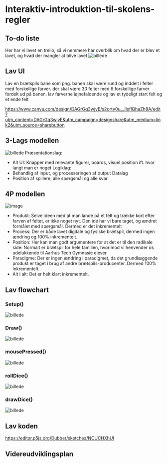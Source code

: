 # Interaktiv-introduktion-til-skolens-regler
## To-do liste
Her har vi lavet en trello, så vi nemmere har overblik om hvad der er blev et lavet, og hvad der mangler at blive lavet
![billede](https://github.com/user-attachments/assets/d608cd93-77ec-49a5-95e8-35e3c695e145)

## Lav UI
Lav en brætspils bane som png. banen skal være rund og inddelt i felter med forskellige farver. der skal være 30 felter med 6 forskellige farver fordelt ud på banen. lav farverne iøjnefaldende og lav et tydeligt start felt og et ende felt

https://www.canva.com/design/DAGrGq3wjvE/s2orty0u__IIsflQhaZh8A/edit?utm_content=DAGrGq3wjvE&utm_campaign=designshare&utm_medium=link2&utm_source=sharebutton

## 3-Lags modellen
![billede](https://github.com/user-attachments/assets/56e4f32d-3fa1-4779-802c-3540a41faa65)
Præsentationslag:
- Alt UI: Knapper med relevante figurer, boards, visuel position ift. hvor langt man er noget
Logiklag:
- Behandlig af input, og processeringen af output
Datalag
- Position af spillere, alle spørgsmål og alle svar.

## 4P modellen
![image](https://github.com/user-attachments/assets/d54eb15c-8314-49bc-8a99-75c8cffb00f4)
- Produkt: Selve ideen med at man lande på et felt og trække kort efter farven af feltet, er ikke noget nyt. Den ide har vi bare taget, og ændret formålet med spørgsmål. Dermed er det inkrementelt
- Process: Der er både lavet digitale og fysiske brætspil, dermed ingen ændring og 100% inkrementelt.
- Position: Her kan man godt argumentere for at det er til den radikale side: Normalt er brætspil for hele familien, hvorimod vi henvender os udelukkende til Aarhus Tech Gymnasie elever.
- Paradigme: Der er ingen ændring i paradigmet, da det grundlæggende produkt er taget i brug af andre brætspils-producenter. Dermed 100% Inkrementelt.
- Alt i alt: Det er helt klart inkrementelt.

## Lav flowchart
### Setup()
![billede](https://github.com/user-attachments/assets/b78ce949-6788-4d64-b2d7-7cb188b52d48)
### Draw()
![billede](https://github.com/user-attachments/assets/f397c10c-1dd5-48b1-b3d5-7f4756f0655b)
### mousePressed()
![billede](https://github.com/user-attachments/assets/d7eb43b6-5bea-4a16-ae9a-f546dabc4997)
### rollDice()
![billede](https://github.com/user-attachments/assets/f5ab4ecc-0400-4a6d-9562-41fea054d284)
### drawDice()
![billede](https://github.com/user-attachments/assets/41611e8d-13db-4b69-9149-bf9b71405b50)

## Lav koden
https://editor.p5js.org/Dubber/sketches/NCUCHXhUl

## Videreudviklingsplan
